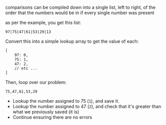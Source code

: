 
comparisons can be compiled down into a single list, left to right, of the order that the numbers would be in if every single number was present

as per the example, you get this list:

```
97|75|47|61|53|29|13
```

Convert this into a simple lookup array to get the value of each:

```
[
    97: 0,
    75: 1,
    47: 2,
    // etc ...
]
```

Then, loop over our problem:

```
75,47,61,53,29
```

- Lookup the number assigned to 75 (`1`), and save it.
- Lookup the number assigned to 47 (`2`), and check that it's greater than what we previously saved (it is)
- Continue ensuring there are no errors
